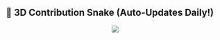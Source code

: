 ## 🐍 **3D Contribution Snake (Auto-Updates Daily!)**
<p align="center">
  <img src="https://raw.githubusercontent.com/ayusharyaneth/ayusharyaneth/output/github-contribution-grid-snake.svg" />
</p>
